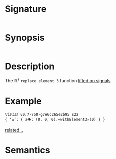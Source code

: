 # Signature
```vikid-signature
```

# Synopsis
```vikid-synopsis
```

# Description
The __ℝ³__ `replace element 3` function [lifted on signals](/refman/concepts/pure_functions)

# Example
```vikid-script
𝕍i𝕂i𝔻 v0.7-750-g7e6c265e2b95 s22
{ ‘⌂’: { a👁: (0, 0, 0).«withElement3»(0) } }
```


[related...](https://en.wikipedia.org/wiki/Tuple)

# Semantics